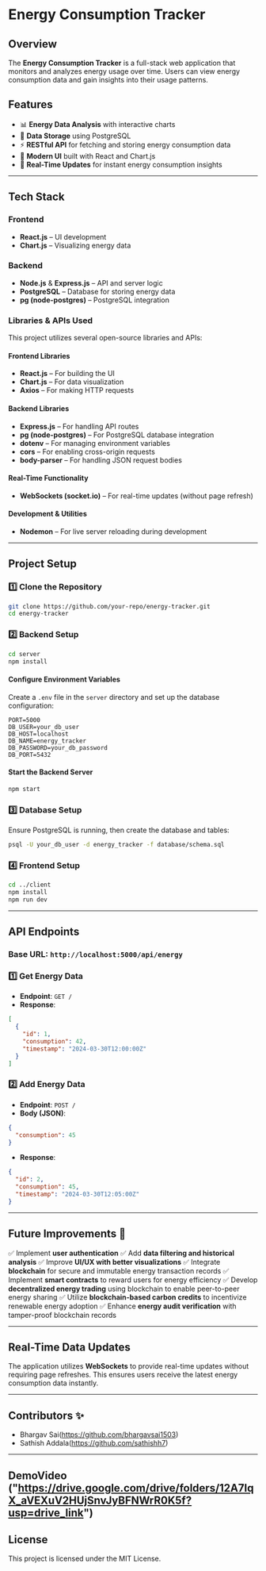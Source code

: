 # Energy Consumption Tracker

## Overview
The **Energy Consumption Tracker** is a full-stack web application that monitors and analyzes energy usage over time. Users can view energy consumption data and gain insights into their usage patterns.

## Features
- 📊 **Energy Data Analysis** with interactive charts
- 📂 **Data Storage** using PostgreSQL
- ⚡ **RESTful API** for fetching and storing energy consumption data
- 🎨 **Modern UI** built with React and Chart.js
- 🔄 **Real-Time Updates** for instant energy consumption insights

---

## Tech Stack
### **Frontend**
- **React.js** – UI development
- **Chart.js** – Visualizing energy data

### **Backend**
- **Node.js** & **Express.js** – API and server logic
- **PostgreSQL** – Database for storing energy data
- **pg (node-postgres)** – PostgreSQL integration

### **Libraries & APIs Used**
This project utilizes several open-source libraries and APIs:

#### **Frontend Libraries**
- **React.js** – For building the UI
- **Chart.js** – For data visualization
- **Axios** – For making HTTP requests

#### **Backend Libraries**
- **Express.js** – For handling API routes
- **pg (node-postgres)** – For PostgreSQL database integration
- **dotenv** – For managing environment variables
- **cors** – For enabling cross-origin requests
- **body-parser** – For handling JSON request bodies

#### **Real-Time Functionality**
- **WebSockets (socket.io)** – For real-time updates (without page refresh)

#### **Development & Utilities**
- **Nodemon** – For live server reloading during development

---

## Project Setup
### 1️⃣ **Clone the Repository**
```bash
git clone https://github.com/your-repo/energy-tracker.git
cd energy-tracker
```

### 2️⃣ **Backend Setup**
```bash
cd server
npm install
```

#### **Configure Environment Variables**
Create a `.env` file in the `server` directory and set up the database configuration:
```env
PORT=5000
DB_USER=your_db_user
DB_HOST=localhost
DB_NAME=energy_tracker
DB_PASSWORD=your_db_password
DB_PORT=5432
```

#### **Start the Backend Server**
```bash
npm start
```

### 3️⃣ **Database Setup**
Ensure PostgreSQL is running, then create the database and tables:
```bash
psql -U your_db_user -d energy_tracker -f database/schema.sql
```

### 4️⃣ **Frontend Setup**
```bash
cd ../client
npm install
npm run dev
```

---

## API Endpoints
### **Base URL**: `http://localhost:5000/api/energy`

### **1️⃣ Get Energy Data**
- **Endpoint**: `GET /`
- **Response**:
```json
[
  {
    "id": 1,
    "consumption": 42,
    "timestamp": "2024-03-30T12:00:00Z"
  }
]
```

### **2️⃣ Add Energy Data**
- **Endpoint**: `POST /`
- **Body (JSON)**:
```json
{
  "consumption": 45
}
```
- **Response**:
```json
{
  "id": 2,
  "consumption": 45,
  "timestamp": "2024-03-30T12:05:00Z"
}
```

---

## Future Improvements 🚀
✅ Implement **user authentication**
✅ Add **data filtering and historical analysis**
✅ Improve **UI/UX with better visualizations**
✅ Integrate **blockchain** for secure and immutable energy transaction records
✅ Implement **smart contracts** to reward users for energy efficiency
✅ Develop **decentralized energy trading** using blockchain to enable peer-to-peer energy sharing
✅ Utilize **blockchain-based carbon credits** to incentivize renewable energy adoption
✅ Enhance **energy audit verification** with tamper-proof blockchain records

---

## Real-Time Data Updates
The application utilizes **WebSockets** to provide real-time updates without requiring page refreshes. This ensures users receive the latest energy consumption data instantly.

---

## Contributors ✨
- Bhargav Sai(https://github.com/bhargavsai1503)
- Sathish Addala(https://github.com/sathishh7)

---
DemoVideo
("https://drive.google.com/drive/folders/12A7IqX_aVEXuV2HUjSnvJyBFNWrR0K5f?usp=drive_link")
-
## License
This project is licensed under the MIT License.
